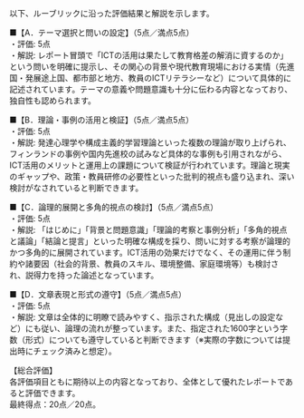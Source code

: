 以下、ルーブリックに沿った評価結果と解説を示します。

■【A．テーマ選択と問いの設定】（5点／満点5点）  
・評価: 5点  
・解説: レポート冒頭で「ICTの活用は果たして教育格差の解消に資するのか」という問いを明確に提示し、その関心の背景や現代教育現場における実情（先進国・発展途上国、都市部と地方、教員のICTリテラシーなど）について具体的に記述されています。テーマの意義や問題意識も十分に伝わる内容となっており、独自性も認められます。

■【B．理論・事例の活用と検証】（5点／満点5点）  
・評価: 5点  
・解説: 発達心理学や構成主義的学習理論といった複数の理論が取り上げられ、フィンランドの事例や国内先進校の試みなど具体的な事例も引用されながら、ICT活用のメリットと運用上の課題について検証が行われています。理論と現実のギャップや、政策・教員研修の必要性といった批判的視点も盛り込まれ、深い検討がなされていると判断できます。

■【C．論理的展開と多角的視点の検討】（5点／満点5点）  
・評価: 5点  
・解説: 「はじめに」「背景と問題意識」「理論的考察と事例分析」「多角的視点と議論」「結論と提言」といった明確な構成を採り、問いに対する考察が論理的かつ多角的に展開されています。ICT活用の効果だけでなく、その運用に伴う制約や諸要因（社会的背景、教員のスキル、環境整備、家庭環境等）も検討され、説得力を持った論述となっています。

■【D．文章表現と形式の遵守】（5点／満点5点）  
・評価: 5点  
・解説: 文章は全体的に明瞭で読みやすく、指示された構成（見出しの設定など）にも従い、論理の流れが整っています。また、指定された1600字という字数（形式）についても遵守していると判断できます（※実際の字数については提出時にチェック済みと想定）。

【総合評価】  
各評価項目ともに期待以上の内容となっており、全体として優れたレポートであると評価できます。  
最終得点：20点／20点。